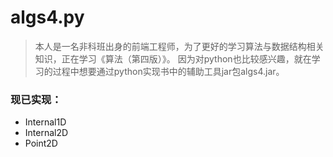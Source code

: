 # algs4.py
>本人是一名非科班出身的前端工程师，为了更好的学习算法与数据结构相关知识，正在学习《算法（第四版）》。
因为对python也比较感兴趣，就在学习的过程中想要通过python实现书中的辅助工具jar包algs4.jar。

### 现已实现：
* Internal1D
* Internal2D
* Point2D
